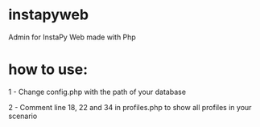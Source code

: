 # instapyweb
Admin for InstaPy Web made with Php

# how to use:
1 - Change config.php with the path of your database

2 - Comment line 18, 22 and 34 in profiles.php to show all profiles in your scenario
